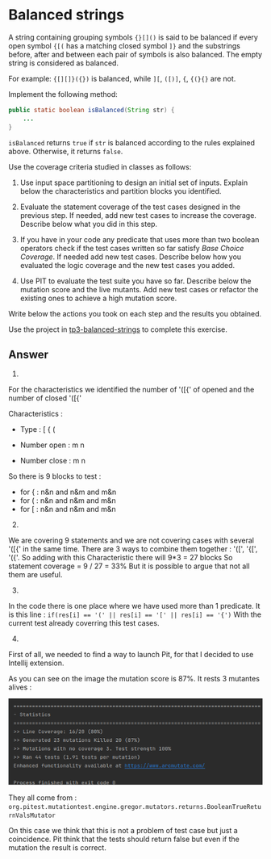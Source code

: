 # Balanced strings

A string containing grouping symbols `{}[]()` is said to be balanced if every open symbol `{[(` has a matching closed symbol `]}` and the substrings before, after and between each pair of symbols is also balanced. The empty string is considered as balanced.

For example: `{[][]}({})` is balanced, while `][`, `([)]`, `{`, `{(}{}` are not.

Implement the following method:

```java
public static boolean isBalanced(String str) {
    ...
}
```

`isBalanced` returns `true` if `str` is balanced according to the rules explained above. Otherwise, it returns `false`.

Use the coverage criteria studied in classes as follows:

1. Use input space partitioning to design an initial set of inputs. Explain below the characteristics and partition blocks you identified.

2. Evaluate the statement coverage of the test cases designed in the previous step. If needed, add new test cases to increase the coverage. Describe below what you did in this step.

3. If you have in your code any predicate that uses more than two boolean operators check if the test cases written so far satisfy *Base Choice Coverage*. If needed add new test cases. Describe below how you evaluated the logic coverage and the new test cases you added.

4. Use PIT to evaluate the test suite you have so far. Describe below the mutation score and the live mutants. Add new test cases or refactor the existing ones to achieve a high mutation score.

Write below the actions you took on each step and the results you obtained.

Use the project in [tp3-balanced-strings](../code/tp3-balanced-strings) to complete this exercise.

## Answer

1.

For the characteristics we identified the number of '([{' of opened and the number of closed '([{'

Characteristics :
	
- Type :		[	{	(

- Number open 	:	m	n
- Number close	:	m	n	
	
So there is 9 blocks to test : 

- for { : n&n and n&m and m&n
- for ( : n&n and n&m and m&n
- for [ : n&n and n&m and m&n

2. 

We are covering 9 statements and we are not covering cases with several '([{' in the same time. There are 3 ways to combine them together : '([', '{[', '({'.
So adding with this Characteristic there will 9*3 = 27 blocks
So statement coverage = 9 / 27 = 33%
But it is possible to argue that not all them are useful.

3. 

In the code there is one place where we have used more than 1 predicate. It is this line : ``` if(res[i] == '(' || res[i] == '[' || res[i] == '{') ```
With the current test already coverring this test cases.

4.

First of all, we needed to find a way to launch Pit, for that I decided to use Intellij extension.

As you can see on the image the mutation score is 87%. It rests 3 mutantes alives :

![image info](./images/pit_res.png)

They all come from :
``` org.pitest.mutationtest.engine.gregor.mutators.returns.BooleanTrueReturnValsMutator```

On this case we think that this is not a problem of test case but just a coincidence. Pit think that the tests should return false but even if the mutation the result is correct.